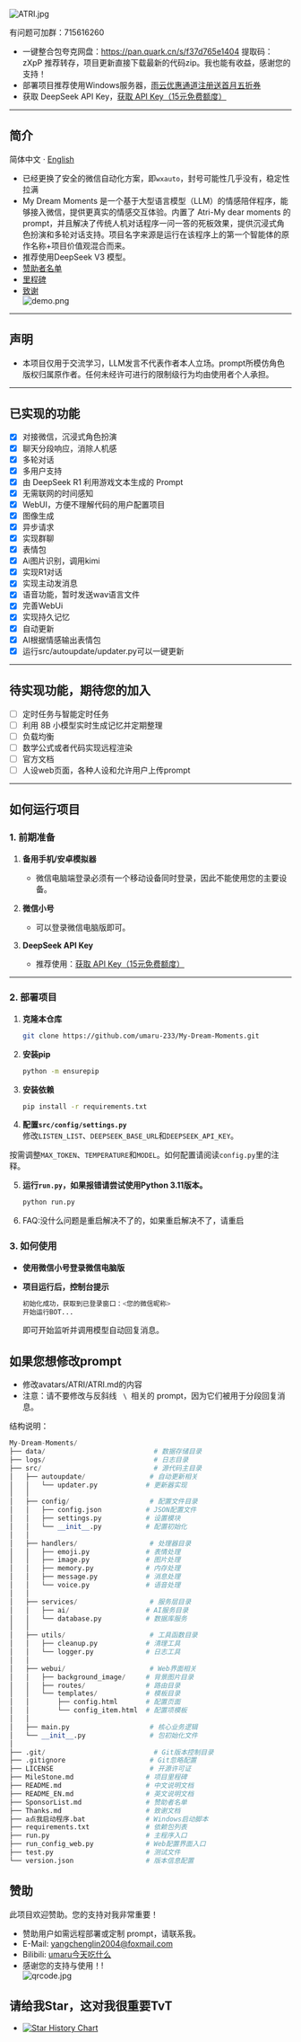 ![ATRI.jpg](data%2Fimages%2Fimg%2FATRI.jpg)

有问题可加群：715616260 

- 一键整合包夸克网盘：https://pan.quark.cn/s/f37d765e1404 提取码：zXpP 推荐转存，项目更新直接下载最新的代码zip。我也能有收益，感谢您的支持！
- 部署项目推荐使用Windows服务器，[雨云优惠通道注册送首月五折券](https://www.rainyun.com/MzE0MTU=_) 
- 获取 DeepSeek API Key，[获取 API Key（15元免费额度）](https://cloud.siliconflow.cn/i/aQXU6eC5)

---

## 简介

简体中文 · [English](./README_EN.md) 

- 已经更换了安全的微信自动化方案，即<code>wxauto</code>，封号可能性几乎没有，稳定性拉满
- My Dream Moments 是一个基于大型语言模型（LLM）的情感陪伴程序，能够接入微信，提供更真实的情感交互体验。内置了 Atri-My dear moments 的 prompt，并且解决了传统人机对话程序一问一答的死板效果，提供沉浸式角色扮演和多轮对话支持。项目名字来源是运行在该程序上的第一个智能体的原作名称+项目价值观混合而来。
- 推荐使用DeepSeek V3 模型。<br>
- [赞助者名单](SponsorList.md)
- [里程碑](MileStone.md)
- [致谢](Thanks.md)<br>
  ![demo.png](data%2Fimages%2Fimg%2Fdemo.png)

---

## 声明

- 本项目仅用于交流学习，LLM发言不代表作者本人立场。prompt所模仿角色版权归属原作者。任何未经许可进行的限制级行为均由使用者个人承担。

---

## 已实现的功能

- [x] 对接微信，沉浸式角色扮演
- [x] 聊天分段响应，消除人机感
- [x] 多轮对话
- [x] 多用户支持
- [x] 由 DeepSeek R1 利用游戏文本生成的 Prompt
- [x] 无需联网的时间感知
- [x] WebUI，方便不理解代码的用户配置项目
- [x] 图像生成
- [x] 异步请求
- [x] 实现群聊
- [x] 表情包
- [x] Ai图片识别，调用kimi
- [x] 实现R1对话
- [x] 实现主动发消息
- [x] 语音功能，暂时发送wav语言文件
- [x] 完善WebUi
- [x] 实现持久记忆
- [x] 自动更新
- [x] AI根据情感输出表情包
- [x] 运行src/autoupdate/updater.py可以一键更新 
---

## 待实现功能，期待您的加入

- [ ] 定时任务与智能定时任务
- [ ] 利用 8B 小模型实时生成记忆并定期整理
- [ ] 负载均衡
- [ ] 数学公式或者代码实现远程渲染
- [ ] 官方文档
- [ ] 人设web页面，各种人设和允许用户上传prompt
---


## 如何运行项目

### 1. 前期准备

1. **备用手机/安卓模拟器**  
   - 微信电脑端登录必须有一个移动设备同时登录，因此不能使用您的主要设备。

2. **微信小号**  
   - 可以登录微信电脑版即可。

3. **DeepSeek API Key**  
   - 推荐使用：[获取 API Key（15元免费额度）](https://cloud.siliconflow.cn/i/aQXU6eC5)

---

### 2. 部署项目

1. **克隆本仓库**  

   ```bash
   git clone https://github.com/umaru-233/My-Dream-Moments.git
   ```

2. **安装pip** 

   ```bash
   python -m ensurepip
   ```

3. **安装依赖**  

   ```bash
   pip install -r requirements.txt
   ```

4. **配置<code>src/config/settings.py</code>**  
   修改<code>LISTEN_LIST</code>、<code>DEEPSEEK_BASE_URL</code>和<code>DEEPSEEK_API_KEY</code>。

按需调整<code>MAX_TOKEN</code>、<code>TEMPERATURE</code>和<code>MODEL</code>。如何配置请阅读<code>config.py</code>里的注释。

5. **运行<code>run.py</code>，如果报错请尝试使用Python 3.11版本。**

   ```bash
   python run.py
   ```

6. FAQ:没什么问题是重启解决不了的，如果重启解决不了，请重启


### 3. 如何使用

- **使用微信小号登录微信电脑版**

- **项目运行后，控制台提示**

  ```bash
  初始化成功，获取到已登录窗口：<您的微信昵称>
  开始运行BOT...
  ```

  即可开始监听并调用模型自动回复消息。

## 如果您想修改prompt

- 修改avatars/ATRI/ATRI.md的内容
- 注意：请不要修改与反斜线 <code> \ </code>相关的 prompt，因为它们被用于分段回复消息。

结构说明：

```python
My-Dream-Moments/
├── data/                           # 数据存储目录
├── logs/                           # 日志目录
├── src/                            # 源代码主目录
│   ├── autoupdate/                # 自动更新相关
│   │   └── updater.py            # 更新器实现
│   │
│   ├── config/                    # 配置文件目录
│   │   ├── config.json           # JSON配置文件
│   │   ├── settings.py           # 设置模块
│   │   └── __init__.py           # 配置初始化
│   │
│   ├── handlers/                  # 处理器目录
│   │   ├── emoji.py              # 表情处理
│   │   ├── image.py              # 图片处理
│   │   ├── memory.py             # 内存处理
│   │   ├── message.py            # 消息处理
│   │   └── voice.py              # 语音处理
│   │
│   ├── services/                  # 服务层目录
│   │   ├── ai/                   # AI服务目录
│   │   └── database.py           # 数据库服务
│   │
│   ├── utils/                     # 工具函数目录
│   │   ├── cleanup.py            # 清理工具
│   │   └── logger.py             # 日志工具
│   │
│   ├── webui/                     # Web界面相关
│   │   ├── background_image/     # 背景图片目录
│   │   ├── routes/               # 路由目录
│   │   └── templates/            # 模板目录
│   │       ├── config.html       # 配置页面
│   │       └── config_item.html  # 配置项模板
│   │
│   ├── main.py                    # 核心业务逻辑
│   └── __init__.py                # 包初始化文件
│
├── .git/                           # Git版本控制目录
├── .gitignore                     # Git忽略配置
├── LICENSE                        # 开源许可证
├── MileStone.md                  # 项目里程碑
├── README.md                     # 中文说明文档
├── README_EN.md                  # 英文说明文档
├── SponsorList.md                # 赞助者名单
├── Thanks.md                     # 致谢文档
├── a点我启动程序.bat               # Windows启动脚本
├── requirements.txt              # 依赖包列表
├── run.py                        # 主程序入口
├── run_config_web.py             # Web配置界面入口
├── test.py                       # 测试文件
└── version.json                  # 版本信息配置
```



## 赞助

此项目欢迎赞助。您的支持对我非常重要！

- 赞助用户如需远程部署或定制 prompt，请联系我。
- E-Mail: yangchenglin2004@foxmail.com 
- Bilibili: [umaru今天吃什么](https://space.bilibili.com/209397245)
- 感谢您的支持与使用！!<br>
  ![qrcode.jpg](data%2Fimages%2Fimg%2Fqrcode.jpg)

## 请给我Star，这对我很重要TvT

- [![Star History Chart](https://api.star-history.com/svg?repos=umaru-233/My-Dream-Moments&type=Timeline)](https://star-history.com/?spm=a2c6h.12873639.article-detail.8.7b9d359dJmTgdE#umaru-233/My-Dream-Moments&Timeline)
